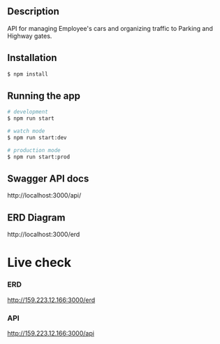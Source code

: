 ## Description

API for managing Employee's cars and organizing traffic to Parking and Highway gates.

## Installation

```bash
$ npm install
```

## Running the app

```bash
# development
$ npm run start

# watch mode
$ npm run start:dev

# production mode
$ npm run start:prod
```

## Swagger API docs 

http://localhost:3000/api/


## ERD Diagram 

http://localhost:3000/erd

# Live check 
 ### ERD
 http://159.223.12.166:3000/erd

 ### API 
 http://159.223.12.166:3000/api